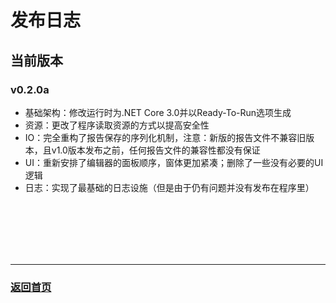 # 发布日志
## 当前版本
### v0.2.0a
* 基础架构：修改运行时为.NET Core 3.0并以Ready-To-Run选项生成
* 资源：更改了程序读取资源的方式以提高安全性
* IO：完全重构了报告保存的序列化机制，注意：新版的报告文件不兼容旧版本，且v1.0版本发布之前，任何报告文件的兼容性都没有保证
* UI：重新安排了编辑器的面板顺序，窗体更加紧凑；删除了一些没有必要的UI逻辑
* 日志：实现了最基础的日志设施（但是由于仍有问题并没有发布在程序里）

<br><br><br><br><br>
<hr>

### [返回首页](./index.md)